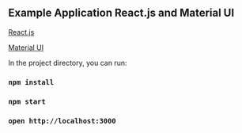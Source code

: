 ## Example Application React.js and Material UI

[React.js](https://reactjs.org/)

[Material UI](https://material-ui.com/)

In the project directory, you can run:

### `npm install`

### `npm start`

### `open http://localhost:3000`

